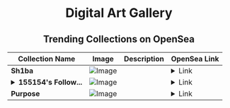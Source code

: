 <div align="center">

# Digital Art Gallery

## Trending Collections on OpenSea

| Collection Name                       | Image                                                                                     | Description                       | OpenSea Link                                                                                          |
|---------------------------------------|-------------------------------------------------------------------------------------------|-----------------------------------|--------------------------------------------------------------------------------------------------------|
| **Sh1ba** | ![Image](https://i.seadn.io/s/raw/files/49f39b313fa33396f2ad8357c0235faf.jpg?w=500&auto=format?w=200&auto=format) |  | <details><summary>Link</summary>[Sh1ba](https://opensea.io/collection/sh1ba-124)</details> |
| **<details><summary>155154's Follow...</summary>155154's Follower</details>** | ![Image](https://i.seadn.io/s/raw/files/19f9f090920392cc3650cbdf4361755b.png?w=500&auto=format?w=200&auto=format) |  | <details><summary>Link</summary>[155154's Follower](https://opensea.io/collection/155154-s-follower)</details> |
| **Purpose** | ![Image](https://i.seadn.io/s/raw/files/c8003323adf27e8bad387ec09b1d1350.jpg?w=500&auto=format?w=200&auto=format) |  | <details><summary>Link</summary>[Purpose](https://opensea.io/collection/purpose-18)</details> |

</div>